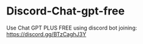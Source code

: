 # Discord-Chat-gpt-free
Use Chat GPT PLUS FREE using discord bot joining: https://discord.gg/BTzCaghJ3Y







                                                                                                                                                                    